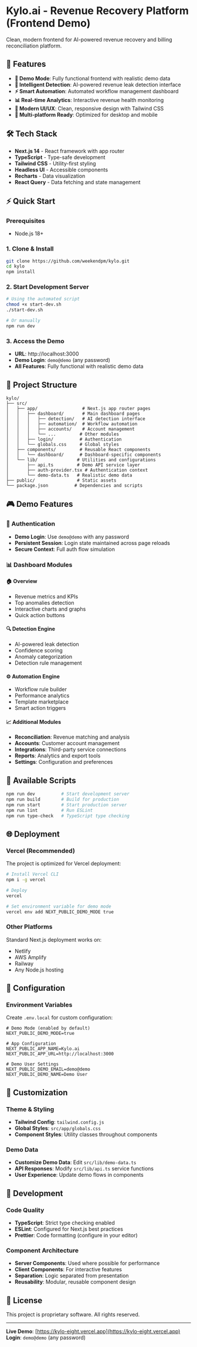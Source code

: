 # Kylo.ai - Revenue Recovery Platform (Frontend Demo)

Clean, modern frontend for AI-powered revenue recovery and billing reconciliation platform.

## 🚀 Features

- **🎯 Demo Mode**: Fully functional frontend with realistic demo data
- **🧠 Intelligent Detection**: AI-powered revenue leak detection interface
- **⚡ Smart Automation**: Automated workflow management dashboard
- **📊 Real-time Analytics**: Interactive revenue health monitoring
- **🎨 Modern UI/UX**: Clean, responsive design with Tailwind CSS
- **📱 Multi-platform Ready**: Optimized for desktop and mobile

## 🛠️ Tech Stack

- **Next.js 14** - React framework with app router
- **TypeScript** - Type-safe development
- **Tailwind CSS** - Utility-first styling
- **Headless UI** - Accessible components
- **Recharts** - Data visualization
- **React Query** - Data fetching and state management

## ⚡ Quick Start

### Prerequisites
- Node.js 18+

### 1. Clone & Install
```bash
git clone https://github.com/weekendpm/kylo.git
cd kylo
npm install
```

### 2. Start Development Server
```bash
# Using the automated script
chmod +x start-dev.sh
./start-dev.sh

# Or manually
npm run dev
```

### 3. Access the Demo
- **URL**: http://localhost:3000
- **Demo Login**: `demo@demo` (any password)
- **All Features**: Fully functional with realistic demo data

## 📁 Project Structure

```
kylo/
├── src/
│   ├── app/                 # Next.js app router pages
│   │   ├── dashboard/       # Main dashboard pages
│   │   │   ├── detection/   # AI detection interface
│   │   │   ├── automation/  # Workflow automation
│   │   │   ├── accounts/    # Account management
│   │   │   └── ...         # Other modules
│   │   ├── login/          # Authentication
│   │   └── globals.css     # Global styles
│   ├── components/         # Reusable React components
│   │   └── dashboard/      # Dashboard-specific components
│   └── lib/               # Utilities and configurations
│       ├── api.ts         # Demo API service layer
│       ├── auth-provider.tsx # Authentication context
│       └── demo-data.ts   # Realistic demo data
├── public/                # Static assets
└── package.json          # Dependencies and scripts
```

## 🎮 Demo Features

### 🔐 Authentication
- **Demo Login**: Use `demo@demo` with any password
- **Persistent Session**: Login state maintained across page reloads
- **Secure Context**: Full auth flow simulation

### 📊 Dashboard Modules

#### 🏠 **Overview**
- Revenue metrics and KPIs
- Top anomalies detection
- Interactive charts and graphs
- Quick action buttons

#### 🔍 **Detection Engine**
- AI-powered leak detection
- Confidence scoring
- Anomaly categorization
- Detection rule management

#### ⚙️ **Automation Engine**
- Workflow rule builder
- Performance analytics
- Template marketplace
- Smart action triggers

#### 📈 **Additional Modules**
- **Reconciliation**: Revenue matching and analysis
- **Accounts**: Customer account management
- **Integrations**: Third-party service connections
- **Reports**: Analytics and export tools
- **Settings**: Configuration and preferences

## 🚀 Available Scripts

```bash
npm run dev          # Start development server
npm run build        # Build for production
npm run start        # Start production server
npm run lint         # Run ESLint
npm run type-check   # TypeScript type checking
```

## 🌐 Deployment

### Vercel (Recommended)
The project is optimized for Vercel deployment:

```bash
# Install Vercel CLI
npm i -g vercel

# Deploy
vercel

# Set environment variable for demo mode
vercel env add NEXT_PUBLIC_DEMO_MODE true
```

### Other Platforms
Standard Next.js deployment works on:
- Netlify
- AWS Amplify
- Railway
- Any Node.js hosting

## 🔧 Configuration

### Environment Variables
Create `.env.local` for custom configuration:

```env
# Demo Mode (enabled by default)
NEXT_PUBLIC_DEMO_MODE=true

# App Configuration
NEXT_PUBLIC_APP_NAME=Kylo.ai
NEXT_PUBLIC_APP_URL=http://localhost:3000

# Demo User Settings
NEXT_PUBLIC_DEMO_EMAIL=demo@demo
NEXT_PUBLIC_DEMO_NAME=Demo User
```

## 🎨 Customization

### Theme & Styling
- **Tailwind Config**: `tailwind.config.js`
- **Global Styles**: `src/app/globals.css`
- **Component Styles**: Utility classes throughout components

### Demo Data
- **Customize Demo Data**: Edit `src/lib/demo-data.ts`
- **API Responses**: Modify `src/lib/api.ts` service functions
- **User Experience**: Update demo flows in components

## 🚧 Development

### Code Quality
- **TypeScript**: Strict type checking enabled
- **ESLint**: Configured for Next.js best practices
- **Prettier**: Code formatting (configure in your editor)

### Component Architecture
- **Server Components**: Used where possible for performance
- **Client Components**: For interactive features
- **Separation**: Logic separated from presentation
- **Reusability**: Modular, reusable component design

## 📝 License

This project is proprietary software. All rights reserved.

---

**Live Demo**: [https://kylo-eight.vercel.app](https://kylo-eight.vercel.app)  
**Login**: `demo@demo` (any password)